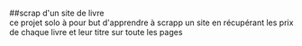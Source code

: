 ##scrap d'un site de livre    
ce projet solo à pour but d'apprendre à scrapp un site en récupérant les prix de chaque livre et leur titre sur toute les pages